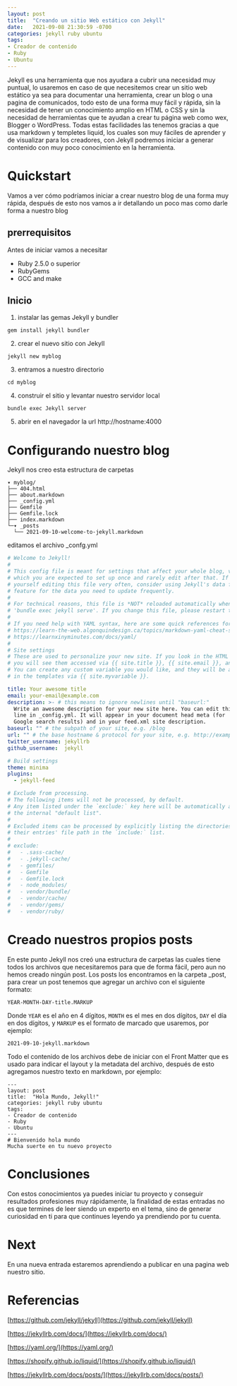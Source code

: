 ```yaml
---
layout: post
title:  "Creando un sitio Web estático con Jekyll"
date:   2021-09-08 21:30:59 -0700
categories: jekyll ruby ubuntu
tags:
- Creador de contenido
- Ruby
- Ubuntu
---
```

Jekyll es una herramienta que nos ayudara a cubrir una necesidad muy puntual, lo usaremos en caso de que necesitemos crear un sitio web estático ya sea para documentar una herramienta, crear un blog o una pagina de comunicados, todo esto de una forma muy fácil y rápida, sin la necesidad de tener un conocimiento amplio en HTML o CSS y sin la necesidad de herramientas que te ayudan a crear tu página web como wex, Blogger o WordPress.
Todas estas facilidades las tenemos gracias a que usa markdown y templetes liquid, los cuales son muy fáciles de aprender y de visualizar para los creadores, con Jekyll podremos iniciar a generar contenido con muy poco conocimiento en la herramienta.

# Quickstart 
Vamos a ver cómo podríamos iniciar a crear nuestro blog de una forma muy rápida, después de esto nos vamos a ir detallando un poco mas como darle forma a nuestro blog
## prerrequisitos
Antes de iniciar vamos a necesitar
* Ruby 2.5.0 o superior 
* RubyGems
* GCC and make

## Inicio

1.	instalar las gemas Jekyll y bundler
```console
gem install jekyll bundler
```

2.	crear el nuevo sitio con Jekyll
```console
jekyll new myblog
```
3.	entramos a nuestro directorio 
```console
cd myblog
```
4.	construir el sitio y levantar nuestro servidor local
```console
bundle exec Jekyll server
```

5. abrir en el navegador la url http://hostname:4000



# Configurando nuestro blog 

Jekyll nos creo esta estructura de carpetas 
```
▾ myblog/
├── 404.html
├── about.markdown
├── _config.yml
├── Gemfile
├── Gemfile.lock
├── index.markdown
└─▾ _posts
  └── 2021-09-10-welcome-to-jekyll.markdown
```


editamos el archivo _confg.yml
```yaml
# Welcome to Jekyll!
#
# This config file is meant for settings that affect your whole blog, values
# which you are expected to set up once and rarely edit after that. If you find
# yourself editing this file very often, consider using Jekyll's data files
# feature for the data you need to update frequently.
#
# For technical reasons, this file is *NOT* reloaded automatically when you use
# 'bundle exec jekyll serve'. If you change this file, please restart the server process.
#
# If you need help with YAML syntax, here are some quick references for you: 
# https://learn-the-web.algonquindesign.ca/topics/markdown-yaml-cheat-sheet/#yaml
# https://learnxinyminutes.com/docs/yaml/
#
# Site settings
# These are used to personalize your new site. If you look in the HTML files,
# you will see them accessed via {{ site.title }}, {{ site.email }}, and so on.
# You can create any custom variable you would like, and they will be accessible
# in the templates via {{ site.myvariable }}.

title: Your awesome title
email: your-email@example.com
description: >- # this means to ignore newlines until "baseurl:"
  Write an awesome description for your new site here. You can edit this
  line in _config.yml. It will appear in your document head meta (for
  Google search results) and in your feed.xml site description.
baseurl: "" # the subpath of your site, e.g. /blog
url: "" # the base hostname & protocol for your site, e.g. http://example.com
twitter_username: jekyllrb
github_username:  jekyll

# Build settings
theme: minima
plugins:
  - jekyll-feed

# Exclude from processing.
# The following items will not be processed, by default.
# Any item listed under the `exclude:` key here will be automatically added to
# the internal "default list".
#
# Excluded items can be processed by explicitly listing the directories or
# their entries' file path in the `include:` list.
#
# exclude:
#   - .sass-cache/
#   - .jekyll-cache/
#   - gemfiles/
#   - Gemfile
#   - Gemfile.lock
#   - node_modules/
#   - vendor/bundle/
#   - vendor/cache/
#   - vendor/gems/
#   - vendor/ruby/
```

# Creado nuestros propios posts
En este punto Jekyll nos creó una estructura de carpetas las cuales tiene todos los archivos que necesitaremos para que de forma fácil, pero aun no hemos creado ningún post.
Los posts los encontramos en la carpeta _post, para crear un post tenemos que agregar un archivo con el siguiente formato:
```
YEAR-MONTH-DAY-title.MARKUP
```
Donde `YEAR` es el año en 4 dígitos, `MONTH` es el mes en dos dígitos, `DAY` el día en dos dígitos, y `MARKUP` es el formato de marcado que usaremos, por ejemplo: 

```
2021-09-10-jekyll.markdown
```

Todo el contenido de los archivos debe de iniciar con el Front Matter que es usado para indicar el layout y la metadata del archivo, después de esto agregamos nuestro texto en markdown, por ejemplo:

```
---
layout: post
title:  "Hola Mundo, Jekyll!"
categories: jekyll ruby ubuntu
tags:
- Creador de contenido
- Ruby
- Ubuntu
---
# Bienvenido hola mundo 
Mucha suerte en tu nuevo proyecto 

```



# Conclusiones 
Con estos conocimientos ya puedes iniciar tu proyecto y conseguir resultados profesiones muy rápidamente, la finalidad de estas entradas no es que termines de leer siendo un experto en el tema, sino de generar curiosidad en ti para que continues leyendo ya prendiendo por tu cuenta.

# Next
En una nueva entrada estaremos aprendiendo a publicar en una pagina web nuestro sitio.

# Referencias   
[https://github.com/jekyll/jekyll](https://github.com/jekyll/jekyll)

[https://jekyllrb.com/docs/](https://jekyllrb.com/docs/)

[https://yaml.org/](https://yaml.org/)

[https://shopify.github.io/liquid/](https://shopify.github.io/liquid/)

[https://jekyllrb.com/docs/posts/](https://jekyllrb.com/docs/posts/)
